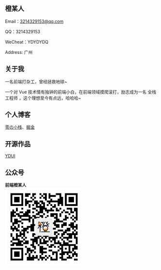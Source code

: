 ## 橙某人

Email：3214329153@qq.com

QQ：3214329153

WeCheat：YDYDYDQ

Address: 广州


## 关于我

一名前端打杂工，曾经拯救地球~

一个对 Vue 技术情有独钟的前端小白，在前端领域摸爬滚打，励志成为一名 全栈工程师 ，这个理想至今有点远，哈哈哈~


## 个人博客
[零の小栈](http://59.110.157.15/)、[掘金](https://juejin.cn/user/1908407919184670)

## 开源作品
[YDUI](https://blog.ydydydq.cn/ydui/#/main/icon)

## 公众号
**前端橙某人** <br />
![公众号二维码](https://raw.githubusercontent.com/ydydydq/image/main/qrcode_for_gh_0607808f3ec3_258.jpg)

